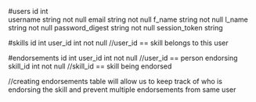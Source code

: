 #users
id                  int     
username            string  not null
email               string  not null
f_name              string  not null
l_name              string  not null
password_digest     string  not null
session_token       string

#skills
id                  int
user_id             int     not null       //user_id == skill belongs to this user

#endorsements
id                  int
user_id             int     not null      //user_id == person endorsing
skill_id            int     not null      //skill_id == skill being endorsed

//creating endorsements table will allow us to keep track of who is endorsing the skill and prevent multiple endorsements from same user
